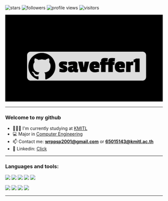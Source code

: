 <p align="left"> 
    <img src="https://img.shields.io/github/stars/saveffer1" alt="stars" />
    <img src="https://img.shields.io/github/followers/saveffer1" alt="followers" />
    <img src="https://komarev.com/ghpvc/?username=saveffer1" alt="profile views" />
    <img src="https://visitor-badge.laobi.icu/badge?page_id=saveffer1" alt="visitors" />
</p>

<div align="center">
    <a href="https://www.linkedin.com/in/wiraphat-prasomphong-847991188/">
          <img src="https://github.com/saveffer1/saveffer1/blob/main/assets/animatedprofile.gif" alt="Profile"/>
    </a>
</div>

---

### Welcome to my github

- 👩🏻‍💻 I'm currently studying at [KMITL](https://kmitl.ac.th/)
- 💻 Major in [Computer Engineering](https://ce.kmitl.ac.th/)
- 📫 Contact me: **wrppsp2001@gmail.com** or **65015143@kmitl.ac.th**
- 📱 Linkedin: [Click](https://www.linkedin.com/in/wiraphat-prasomphong-847991188)

---

<h3 align="left">Languages and tools:</h3>
<p align="left">
    <img src="https://img.shields.io/badge/Python-3776AB?style=for-the-badge&logo=python&logoColor=white" />
    <img src="https://img.shields.io/badge/.NET-5C2D91?style=for-the-badge&logo=.net&logoColor=white" />
    <img src="https://img.shields.io/badge/C%23-239120?style=for-the-badge&logo=c-sharp&logoColor=white" />
    <img src="https://img.shields.io/badge/Go-00ADD8?style=for-the-badge&logo=go&logoColor=white" />
    <img src="https://img.shields.io/badge/Rust-000000?style=flat&logo=rust&logoColor=white" />
</p>
<p align="left">
    <img src="https://img.shields.io/badge/HTML5-E34F26?style=for-the-badge&logo=html5&logoColor=white" />
    <img src="https://img.shields.io/badge/CSS3-1572B6?style=for-the-badge&logo=css3&logoColor=white" />
    <img src="https://img.shields.io/badge/JavaScript-F7DF1E?style=for-the-badge&logo=javascript&logoColor=black" />
    <img src="https://img.shields.io/badge/PHP-777BB4?style=for-the-badge&logo=php&logoColor=white" />
</p>

---
